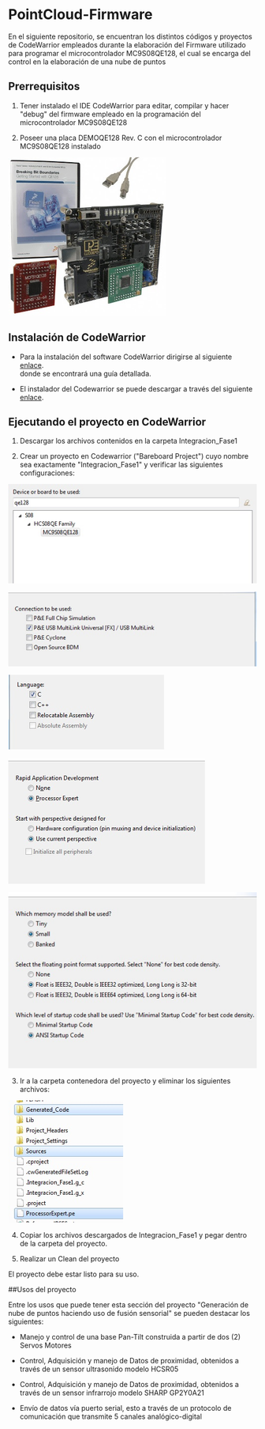 # PointCloud-Firmware

  En el siguiente repositorio, se encuentran los distintos códigos y proyectos de CodeWarrior
empleados durante la elaboración del Firmware utilizado para programar el microcontrolador
MC9S08QE128, el cual se encarga del control en la elaboración de una nube de puntos

## Prerrequisitos

 1. Tener instalado el IDE CodeWarrior para editar, compilar y hacer "debug" del firmware empleado
 en la programación del microcontrolador MC9S08QE128
 
 2. Poseer una placa DEMOQE128 Rev. C con el microcontrolador MC9S08QE128 instalado

![alt text](https://github.com/Lujano/PointCloud-Firmware/blob/master/ReadmeDEMOQE128.jpg)
 
## Instalación de CodeWarrior

 * Para la instalación del software CodeWarrior dirigirse al siguiente [enlace](http://wikitronica.labc.usb.ve/index.php/Codewarrior_10.3).<br>
 donde se encontrará una guía detallada.
 
 * El instalador del Codewarrior se puede descargar a través del siguiente [enlace](http://community.nxp.com/docs/DOC-1090).<br>
 
 ## Ejecutando el proyecto en CodeWarrior
 
 1. Descargar los archivos contenidos en la carpeta Integracion_Fase1
 
 2. Crear un proyecto en Codewarrior ("Bareboard Project") cuyo nombre sea exactamente "Integracion_Fase1" y verificar las siguientes
 configuraciones:
 
 ![alt text](https://github.com/Lujano/PointCloud-Firmware/blob/master/ReadmePaso1.jpg)
 
 ![alt text](https://github.com/Lujano/PointCloud-Firmware/blob/master/ReadmePaso2.jpg)
 
 ![alt text](https://github.com/Lujano/PointCloud-Firmware/blob/master/ReadmePaso3.jpg)
 
 ![alt text](https://github.com/Lujano/PointCloud-Firmware/blob/master/ReadmePaso4.jpg)
 
 ![alt text](https://github.com/Lujano/PointCloud-Firmware/blob/master/ReadmePaso5.jpg)
 
 3. Ir a la carpeta contenedora del proyecto y eliminar los siguientes archivos:
 
 ![alt text](https://github.com/Lujano/PointCloud-Firmware/blob/master/ReadmePaso6.jpg)
 
 4. Copiar los archivos descargados de Integracion_Fase1 y pegar dentro de la carpeta del proyecto.
 
 5. Realizar un Clean del proyecto
 
 El proyecto debe estar listo para su uso.
 
 ##Usos del proyecto
 
  Entre los usos que puede tener esta sección del proyecto "Generación de nube de puntos haciendo uso de fusión sensorial" se pueden destacar los siguientes:
  
  * Manejo y control de una base Pan-Tilt construida a partir de dos (2) Servos Motores
  
  * Control, Adquisición y manejo de Datos de proximidad, obtenidos a través de un sensor ultrasonido modelo HCSR05

  * Control, Adquisición y manejo de Datos de proximidad, obtenidos a través de un sensor infrarrojo modelo SHARP GP2Y0A21
  
  * Envío de datos vía puerto serial, esto a través de un protocolo de comunicación que transmite 5 canales analógico-digital
